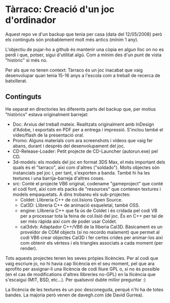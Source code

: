 
Tàrraco: Creació d'un joc d'ordinador
=====================================

Aquest repo ve d'un backup que tenia per casa (data del 12/05/2008) però els
continguts són probablement molt més antics (mínim 1 any).

L'objectiu de pujar-ho a github és mantenir una còpia en algun lloc on no es
perdi i que, potser, sigui d'utilitat algú. Com a mínim des d'un punt de
vista "històric" si més no.

Per als que no tenen context: Tàrraco és un joc inacabat que vaig desenvolupar
quan tenia 15-16 anys a l'escola com a treball de recerca de batxillerat.


Continguts
----------

He separat en directories les diferents parts del backup que, per motius
"històrics" estava originalment barrejat:

 - Doc: Arxius del treball mateix. Realitzats originalment amb InDesign
   d'Adobe, i exportats en PDF per a entrega i impressió.
   S'inclou també el video/flash de la presentació oral.
 - Promo: Alguns materials com ara screenshots i vídeos que vaig fer abans,
   durant i després del desenvolupament del joc.
 - CD-Release-Loader: Petit projecte de CD-Launcher (autorun.exe) pel CD.
 - 3d-models: els models del joc en format 3DS Max, el més important dels
   quals és el "tarraco", aixi com d'altres ("soldado"). Molts objectes
   són instanciats pel joc i, per tant, s'exporten a banda. També hi ha
   les textures i una barrija-barreja d'altres coses.
 - src: Conté el projecte VB6 original, codename "gameproject" que conté
   el codi font, així com els packs de "resources" que contenen textures
   i models empaquetats. A dins trobareu els sub-projectes:
    - Coldet: Llibreria C++ de col.lisions Open Source.
    - Cal3D: Llibreria C++ de animació esqueletal, també OSS.
    - engine: Llibreria C++ que fa ús de Coldet i és cridada pel codi VB
      per a processar tota la feina de col.lisió del joc. És en C++ per
      tal de ser més ràpida així com de poder usar Coldet.
    - cal3dvb: Adaptador C++/VB6 de la lliberia Cal3D. Bàsicament es un
      proveïdor de COM objects (si no recordo malament) que permet al codi
      VB6 crear objectes Cal3D i fer certes crides per animar-los així com
      obtenir els vèrtexs i els triangles associats a cada moment (per render).

Tots aquests projectes tenen les seves pròpies llicències. Per al codi que vaig
escriure jo, no hi havia cap llicència en el seu moment, pel que ara aprofito
per assignar-li una llicència de codi lliure GPL o, si no és possible (en el
cas de modifications d'altres llibreries no-GPL) en la llicència que
s'escaigui (MIT, BSD, etc...). Per qualsevol dubte millor preguntar :)

La llicència de les textures és un poc desconeguda, perquè n'hi ha de totes
bandes. La majoria però venen de davegh.com (de David Gurrea).


